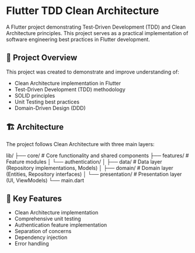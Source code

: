 # Flutter TDD Clean Architecture

A Flutter project demonstrating Test-Driven Development (TDD) and Clean Architecture principles. This project serves as a practical implementation of software engineering best practices in Flutter development.

## 🎯 Project Overview

This project was created to demonstrate and improve understanding of:
- Clean Architecture implementation in Flutter
- Test-Driven Development (TDD) methodology
- SOLID principles
- Unit Testing best practices
- Domain-Driven Design (DDD)

## 🏗️ Architecture

The project follows Clean Architecture with three main layers:

lib/
├── core/ # Core functionality and shared components
├── features/ # Feature modules
│ └── authentication/
│ ├── data/ # Data layer (Repository implementations, Models)
│ ├── domain/ # Domain layer (Entities, Repository interfaces)
│ └── presentation/ # Presentation layer (UI, ViewModels)
└── main.dart


## 🔑 Key Features

- Clean Architecture implementation
- Comprehensive unit testing
- Authentication feature implementation
- Separation of concerns
- Dependency injection
- Error handling